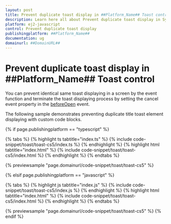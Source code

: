 ```yaml
---
layout: post
title: Prevent duplicate toast display in ##Platform_Name## Toast control | Syncfusion
description: Learn here all about Prevent duplicate toast display in Syncfusion ##Platform_Name## Toast control of Syncfusion Essential JS 2 and more.
platform: ej2-javascript
control: Prevent duplicate toast display 
publishingplatform: ##Platform_Name##
documentation: ug
domainurl: ##DomainURL##
---
```


# Prevent duplicate toast display in ##Platform_Name## Toast control

You can prevent identical same toast displaying in a screen by the event function and terminate the toast displaying process by setting the cancel event property in the [beforeOpen](../../api/toast/#beforeopen) event.

The following sample demonstrates preventing duplicate title toast element displaying with custom code blocks.

{% if page.publishingplatform == "typescript" %}

 {% tabs %}
{% highlight ts tabtitle="index.ts" %}
{% include code-snippet/toast/toast-cs5/index.ts %}
{% endhighlight %}
{% highlight html tabtitle="index.html" %}
{% include code-snippet/toast/toast-cs5/index.html %}
{% endhighlight %}
{% endtabs %}
        
{% previewsample "page.domainurl/code-snippet/toast/toast-cs5" %}

{% elsif page.publishingplatform == "javascript" %}

{% tabs %}
{% highlight js tabtitle="index.js" %}
{% include code-snippet/toast/toast-cs5/index.js %}
{% endhighlight %}
{% highlight html tabtitle="index.html" %}
{% include code-snippet/toast/toast-cs5/index.html %}
{% endhighlight %}
{% endtabs %}

{% previewsample "page.domainurl/code-snippet/toast/toast-cs5" %}
{% endif %}